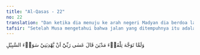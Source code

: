 ```yaml
---
title: "Al-Qasas - 22"
no: 22
translation: "Dan ketika dia menuju ke arah negeri Madyan dia berdoa lagi, “Mudah-mudahan Tuhanku memimpin aku ke jalan yang benar.”"
tafsir: "Setelah Musa mengetahui bahwa jalan yang ditempuhnya itu adalah jalan yang biasa dilalui orang menuju ke Madyan, ia yakin bahwa ia tidak akan tersesat menempuh padang pasir yang luas itu. Apalagi ia telah berdoa kepada Tuhannya agar selalu ditunjuki ke jalan yang lurus. Akan tetapi, walaupun jalan yang ditempuhnya itu adalah jalan raya yang biasa dilalui orang, namun jarak yang harus ditempuhnya sangat jauh sekali, sedangkan dia tidak membawa bekal karena ia tergesa-gesa meninggalkan kota Mesir.\n\nDiriwayatkan bahwa Musa berjalan selama delapan hari delapan malam, tanpa makanan dan dengan kaki telanjang. Tak ada yang bisa dimakan kecuali daun-daun kayu. Namun demikian, hatinya tetap tabah dan semangatnya tetap membaja karena ia luput dari kejaran Fir'aun. Dia telah selamat dari jebakan Fir'aun di waktu kecilnya, padahal banyak bayi laki-laki dari Bani Israil mati dibunuh, dan sekarang ia telah bebas dari kejaran Fir'aun di waktu ia sudah dewasa. Semua itu adalah karena rahmat dan lindungan Allah. Oleh karena itu, ia yakin dalam perjalanan yang jauh dan sulit itu, ia akan tetap berada dalam lindungan-Nya."
---
```


وَلَمَّا تَوَجَّهَ تِلْقَاۤءَ مَدْيَنَ قَالَ عَسٰى رَبِّيْٓ اَنْ يَّهْدِيَنِيْ سَوَاۤءَ السَّبِيْلِ 
